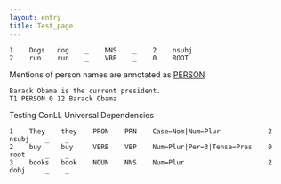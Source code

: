 ```yaml
---
layout: entry
title: Test_page
---
```


~~~ conllx
1    Dogs   dog    _    NNS    _    2    nsubj
2    run    run    _    VBP    _    0    ROOT
~~~


Mentions of person names are annotated as [PERSON]()

~~~ ann
Barack Obama is the current president.
T1 PERSON 0 12 Barack Obama
~~~


Testing ConLL Universal Dependencies

~~~ conllu
1    They    they    PRON    PRN    Case=Nom|Num=Plur            2    nsubj    _    _
2    buy     buy     VERB    VBP    Num=Plur|Per=3|Tense=Pres    0    root     _    _
3    books   book    NOUN    NNS    Num=Plur                     2    dobj     _    _
~~~
